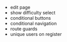 * edit page
* show difficulty select
* conditional buttons
* conditional navigation
* route guards
* unique users on register